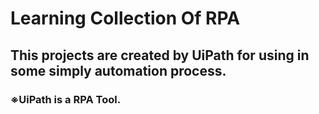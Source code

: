 # Learning Collection Of RPA
## This projects are created by UiPath for using in some simply automation process.
### ※UiPath is a RPA Tool.
